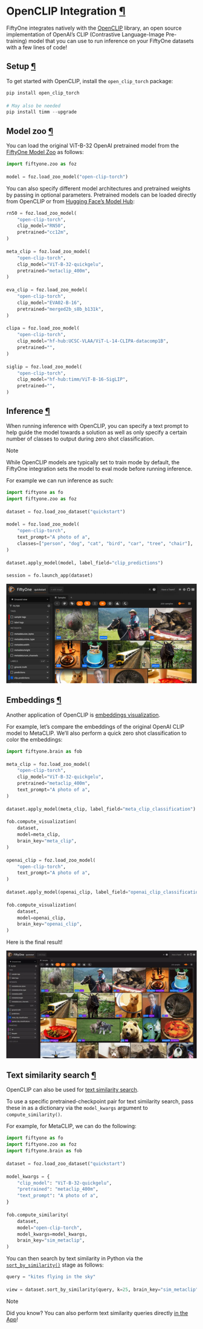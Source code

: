 # OpenCLIP Integration [¶](\#openclip-integration "Permalink to this headline")

FiftyOne integrates natively with the
[OpenCLIP](https://github.com/mlfoundations/open_clip) library, an open
source implementation of OpenAI’s CLIP (Contrastive Language-Image
Pre-training) model that you can use to run inference on your FiftyOne datasets
with a few lines of code!

## Setup [¶](\#setup "Permalink to this headline")

To get started with OpenCLIP, install the `open_clip_torch` package:

```python
pip install open_clip_torch

# May also be needed
pip install timm --upgrade

```

## Model zoo [¶](\#model-zoo "Permalink to this headline")

You can load the original ViT-B-32 OpenAI pretrained model from the
[FiftyOne Model Zoo](../models/model_zoo/index.md#model-zoo) as follows:

```python
import fiftyone.zoo as foz

model = foz.load_zoo_model("open-clip-torch")

```

You can also specify different model architectures and pretrained weights by
passing in optional parameters. Pretrained models can be loaded directly from
OpenCLIP or from
[Hugging Face’s Model Hub](https://huggingface.co/docs/hub/models-the-hub):

```python
rn50 = foz.load_zoo_model(
    "open-clip-torch",
    clip_model="RN50",
    pretrained="cc12m",
)

meta_clip = foz.load_zoo_model(
    "open-clip-torch",
    clip_model="ViT-B-32-quickgelu",
    pretrained="metaclip_400m",
)

eva_clip = foz.load_zoo_model(
    "open-clip-torch",
    clip_model="EVA02-B-16",
    pretrained="merged2b_s8b_b131k",
)

clipa = foz.load_zoo_model(
    "open-clip-torch",
    clip_model="hf-hub:UCSC-VLAA/ViT-L-14-CLIPA-datacomp1B",
    pretrained="",
)

siglip = foz.load_zoo_model(
    "open-clip-torch",
    clip_model="hf-hub:timm/ViT-B-16-SigLIP",
    pretrained="",
)

```

## Inference [¶](\#inference "Permalink to this headline")

When running inference with OpenCLIP, you can specify a text prompt to help
guide the model towards a solution as well as only specify a certain number of
classes to output during zero shot classification.

Note

While OpenCLIP models are typically set to train mode by default, the FiftyOne
integration sets the model to eval mode before running inference.

For example we can run inference as such:

```python
import fiftyone as fo
import fiftyone.zoo as foz

dataset = foz.load_zoo_dataset("quickstart")

model = foz.load_zoo_model(
    "open-clip-torch",
    text_prompt="A photo of a",
    classes=["person", "dog", "cat", "bird", "car", "tree", "chair"],
)

dataset.apply_model(model, label_field="clip_predictions")

session = fo.launch_app(dataset)

```

![zero-shot-classification-example](../_images/zsc-openclip.webp)

## Embeddings [¶](\#embeddings "Permalink to this headline")

Another application of OpenCLIP is
[embeddings visualization](../fiftyone_concepts/brain.md#brain-embeddings-visualization).

For example, let’s compare the embeddings of the original OpenAI CLIP model to
MetaCLIP. We’ll also perform a quick zero shot classification to color the
embeddings:

```python
import fiftyone.brain as fob

meta_clip = foz.load_zoo_model(
    "open-clip-torch",
    clip_model="ViT-B-32-quickgelu",
    pretrained="metaclip_400m",
    text_prompt="A photo of a",
)

dataset.apply_model(meta_clip, label_field="meta_clip_classification")

fob.compute_visualization(
    dataset,
    model=meta_clip,
    brain_key="meta_clip",
)

openai_clip = foz.load_zoo_model(
    "open-clip-torch",
    text_prompt="A photo of a",
)

dataset.apply_model(openai_clip, label_field="openai_clip_classifications")

fob.compute_visualization(
    dataset,
    model=openai_clip,
    brain_key="openai_clip",
)

```

Here is the final result!

![clip-compare](../_images/clip-compare.webp)

## Text similarity search [¶](\#text-similarity-search "Permalink to this headline")

OpenCLIP can also be used for
[text similarity search](../fiftyone_concepts/brain.md#brain-similarity-text).

To use a specific pretrained-checkpoint pair for text similarity search, pass
these in as a dictionary via the `model_kwargs` argument to
`compute_similarity()`.

For example, for MetaCLIP, we can do the following:

```python
import fiftyone as fo
import fiftyone.zoo as foz
import fiftyone.brain as fob

dataset = foz.load_zoo_dataset("quickstart")

model_kwargs = {
    "clip_model": "ViT-B-32-quickgelu",
    "pretrained": "metaclip_400m",
    "text_prompt": "A photo of a",
}

fob.compute_similarity(
    dataset,
    model="open-clip-torch",
    model_kwargs=model_kwargs,
    brain_key="sim_metaclip",
)

```

You can then search by text similarity in Python via the
[`sort_by_similarity()`](../api/fiftyone.core.collections.html#fiftyone.core.collections.SampleCollection.sort_by_similarity "fiftyone.core.collections.SampleCollection.sort_by_similarity")
stage as follows:

```python
query = "kites flying in the sky"

view = dataset.sort_by_similarity(query, k=25, brain_key="sim_metaclip")

```

Note

Did you know? You can also perform text similarity queries directly
[in the App](../fiftyone_concepts/app.md#app-text-similarity)!

